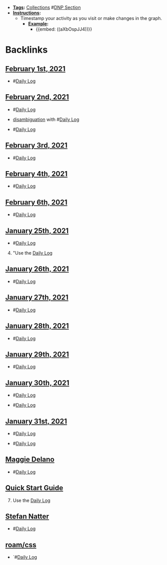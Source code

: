 - **[Tags](<Tags.md>):** [Collections](<Collections.md>) #[DNP Section](<DNP Section.md>)
- **[Instructions](<Instructions.md>):**
    - Timestamp your activity as you visit or make changes in the graph.
        - **[Example](<Example.md>):** 
            - {{embed: ((aXbOspJJ4))}}

# Backlinks
## [February 1st, 2021](<February 1st, 2021.md>)
- #[Daily Log](<Daily Log.md>)

## [February 2nd, 2021](<February 2nd, 2021.md>)
- #[Daily Log](<Daily Log.md>)

- [disambiguation](<disambiguation.md>) with #[Daily Log](<Daily Log.md>)

- #[Daily Log](<Daily Log.md>)

## [February 3rd, 2021](<February 3rd, 2021.md>)
- #[Daily Log](<Daily Log.md>)

## [February 4th, 2021](<February 4th, 2021.md>)
-  #[Daily Log](<Daily Log.md>)

## [February 6th, 2021](<February 6th, 2021.md>)
- #[Daily Log](<Daily Log.md>)

## [January 25th, 2021](<January 25th, 2021.md>)
- #[Daily Log](<Daily Log.md>)

4. "Use the [Daily Log](<Daily Log.md>)

## [January 26th, 2021](<January 26th, 2021.md>)
- #[Daily Log](<Daily Log.md>)

## [January 27th, 2021](<January 27th, 2021.md>)
- #[Daily Log](<Daily Log.md>)

## [January 28th, 2021](<January 28th, 2021.md>)
- #[Daily Log](<Daily Log.md>)

## [January 29th, 2021](<January 29th, 2021.md>)
- #[Daily Log](<Daily Log.md>)

## [January 30th, 2021](<January 30th, 2021.md>)
- #[Daily Log](<Daily Log.md>)

- #[Daily Log](<Daily Log.md>)

## [January 31st, 2021](<January 31st, 2021.md>)
- #[Daily Log](<Daily Log.md>)

- #[Daily Log](<Daily Log.md>)

## [Maggie Delano](<Maggie Delano.md>)
- #[Daily Log](<Daily Log.md>)

## [Quick Start Guide](<Quick Start Guide.md>)
7. Use the [Daily Log](<Daily Log.md>)

## [Stefan Natter](<Stefan Natter.md>)
- #[Daily Log](<Daily Log.md>)

## [roam/css](<roam/css.md>)
- `#[Daily Log](<Daily Log.md>)


